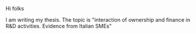 Hi folks

I am writing my thesis. The topic is "interaction of ownership and finance in R&D activities. Evidence from Italian SMEs"
